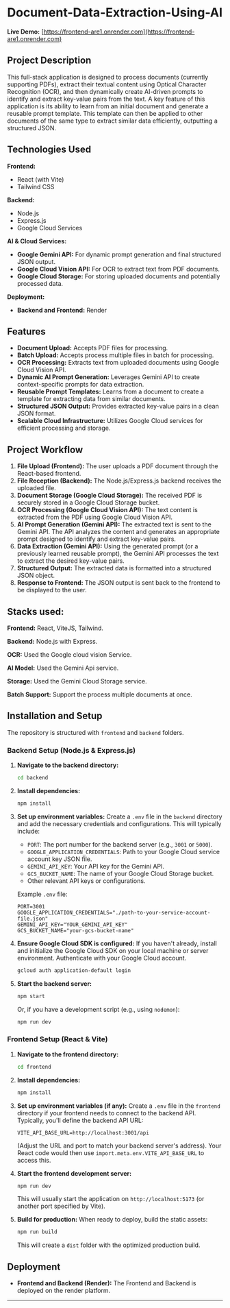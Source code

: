 # Document-Data-Extraction-Using-AI

**Live Demo:** [https://frontend-are1.onrender.com](https://frontend-are1.onrender.com)

## Project Description

This full-stack application is designed to process documents (currently supporting PDFs), extract their textual content using Optical Character Recognition (OCR), and then dynamically create AI-driven prompts to identify and extract key-value pairs from the text. A key feature of this application is its ability to learn from an initial document and generate a reusable prompt template. This template can then be applied to other documents of the same type to extract similar data efficiently, outputting a structured JSON.

## Technologies Used

**Frontend:**
* React (with Vite)
* Tailwind CSS

**Backend:**
* Node.js
* Express.js
* Google Cloud Services

**AI & Cloud Services:**
* **Google Gemini API:** For dynamic prompt generation and final structured JSON output.
* **Google Cloud Vision API:** For OCR to extract text from PDF documents.
* **Google Cloud Storage:** For storing uploaded documents and potentially processed data.

**Deployment:**
* **Backend and Frontend:**  Render

## Features

* **Document Upload:** Accepts PDF files for processing.
* **Batch Upload:** Accepts process multiple files in batch for processing.
* **OCR Processing:** Extracts text from uploaded documents using Google Cloud Vision API.
* **Dynamic AI Prompt Generation:** Leverages Gemini API to create context-specific prompts for data extraction.
* **Reusable Prompt Templates:** Learns from a document to create a template for extracting data from similar documents.
* **Structured JSON Output:** Provides extracted key-value pairs in a clean JSON format.
* **Scalable Cloud Infrastructure:** Utilizes Google Cloud services for efficient processing and storage.

## Project Workflow

1.  **File Upload (Frontend):** The user uploads a PDF document through the React-based frontend.
2.  **File Reception (Backend):** The Node.js/Express.js backend receives the uploaded file.
3.  **Document Storage (Google Cloud Storage):** The received PDF is securely stored in a Google Cloud Storage bucket.
4.  **OCR Processing (Google Cloud Vision API):** The text content is extracted from the PDF using Google Cloud Vision API.
5.  **AI Prompt Generation (Gemini API):** The extracted text is sent to the Gemini API. The API analyzes the content and generates an appropriate prompt designed to identify and extract key-value pairs.
6.  **Data Extraction (Gemini API):** Using the generated prompt (or a previously learned reusable prompt), the Gemini API processes the text to extract the desired key-value pairs.
7.  **Structured Output:** The extracted data is formatted into a structured JSON object.
8.  **Response to Frontend:** The JSON output is sent back to the frontend to be displayed to the user.

## Stacks used:

**Frontend:** React, ViteJS, Tailwind.

**Backend:** Node.js with Express.

**OCR:** Used the Google cloud vision Service.

**AI Model:** Used the Gemini Api service.

**Storage:** Used the Gemini Cloud Storage service.

**Batch Support:** Support the  process multiple documents at once.


## Installation and Setup

The repository is structured with `frontend` and `backend` folders.

### Backend Setup (Node.js & Express.js)

1.  **Navigate to the backend directory:**
    ```bash
    cd backend
    ```
2.  **Install dependencies:**
    ```bash
    npm install
    ```
3.  **Set up environment variables:**
    Create a `.env` file in the `backend` directory and add the necessary credentials and configurations. This will typically include:
    * `PORT`: The port number for the backend server (e.g., `3001` or `5000`).
    * `GOOGLE_APPLICATION_CREDENTIALS`: Path to your Google Cloud service account key JSON file.
    * `GEMINI_API_KEY`: Your API key for the Gemini API.
    * `GCS_BUCKET_NAME`: The name of your Google Cloud Storage bucket.
    * Other relevant API keys or configurations.

    Example `.env` file:
    ```
    PORT=3001
    GOOGLE_APPLICATION_CREDENTIALS="./path-to-your-service-account-file.json"
    GEMINI_API_KEY="YOUR_GEMINI_API_KEY"
    GCS_BUCKET_NAME="your-gcs-bucket-name"
    ```
4.  **Ensure Google Cloud SDK is configured:**
    If you haven't already, install and initialize the Google Cloud SDK on your local machine or server environment. Authenticate with your Google Cloud account.
    ```bash
    gcloud auth application-default login
    ```
5.  **Start the backend server:**
    ```bash
    npm start
    ```
    Or, if you have a development script (e.g., using `nodemon`):
    ```bash
    npm run dev
    ```

### Frontend Setup (React & Vite)

1.  **Navigate to the frontend directory:**
    ```bash
    cd frontend
    ```
2.  **Install dependencies:**
    ```bash
    npm install
    ```
3.  **Set up environment variables (if any):**
    Create a `.env` file in the `frontend` directory if your frontend needs to connect to the backend API.
    Typically, you'll define the backend API URL:
    ```
    VITE_API_BASE_URL=http://localhost:3001/api
    ```
    (Adjust the URL and port to match your backend server's address).
    Your React code would then use `import.meta.env.VITE_API_BASE_URL` to access this.

4.  **Start the frontend development server:**
    ```bash
    npm run dev
    ```
    This will usually start the application on `http://localhost:5173` (or another port specified by Vite).

5.  **Build for production:**
    When ready to deploy, build the static assets:
    ```bash
    npm run build
    ```
    This will create a `dist` folder with the optimized production build.

## Deployment

* **Frontend and Backend (Render):**
    The Frontend and Backend is deployed on the render platform.

---
